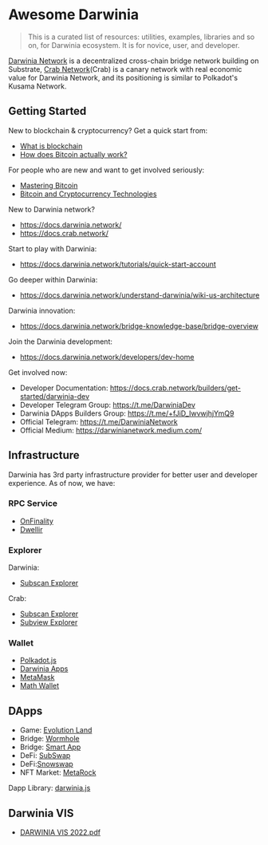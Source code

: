 # Awesome Darwinia

> This is a curated list of resources: utilities, examples, libraries and so on,
for Darwinia ecosystem. It is for novice, user, and developer.

[Darwinia Network](https://darwinia.network/) is a decentralized cross-chain bridge network building on
Substrate, [Crab Network](https://crab.network/)(Crab) is a canary network with real economic value for Darwinia Network, and its positioning is similar to Polkadot's Kusama Network.


 ## Getting Started

 New to blockchain & cryptocurrency? Get a quick start from:

  - [What is blockchain](https://www.youtube.com/watch?v=93E_GzvpMA0) 
  - [How does Bitcoin actually work?](https://www.youtube.com/watch?v=bBC-nXj3Ng4)

For people who are new and want to get involved seriously:

  - [Mastering Bitcoin](https://www.oreilly.com/library/view/mastering-bitcoin/9781491902639/)
  - [Bitcoin and Cryptocurrency Technologies](https://bitcoinbook.cs.princeton.edu/)

New to Darwinia network?

   - https://docs.darwinia.network/
   - https://docs.crab.network/

Start to play with Darwinia:

  - https://docs.darwinia.network/tutorials/quick-start-account

Go deeper within Darwinia:

  - https://docs.darwinia.network/understand-darwinia/wiki-us-architecture

Darwinia innovation:

  - https://docs.darwinia.network/bridge-knowledge-base/bridge-overview

Join the Darwinia development:

  - https://docs.darwinia.network/developers/dev-home

Get involved now:
  - Developer Documentation: https://docs.crab.network/builders/get-started/darwinia-dev
  - Developer Telegram Group: https://t.me/DarwiniaDev
  - Darwinia DApps Builders Group: https://t.me/+fJiD_IwvwjhjYmQ9
  - Official Telegram: https://t.me/DarwiniaNetwork
  - Official Medium: https://darwinianetwork.medium.com/

## Infrastructure

Darwinia has 3rd party infrastructure provider for better user and developer
experience. As of now, we have:

### RPC Service
  - [OnFinality](https://onfinality.io/)
  - [Dwellir](https://www.dwellir.com/)

### Explorer

Darwinia:
  - [Subscan Explorer](https://darwinia.subscan.io/)

Crab: 
  - [Subscan Explorer](https://crab.subscan.io/)
  - [Subview Explorer](https://subview.xyz/)

### Wallet
  - [Polkadot.js](https://polkadot.js.org/)
  - [Darwinia Apps](https://apps.darwinia.network/)
  - [MetaMask](https://metamask.io/)
  - [Math Wallet](https://mathwallet.org/en-us/)

## DApps

  - Game: [Evolution Land](https://www.evolution.land/)
  - Bridge: [Wormhole](https://wormhole.darwinia.network/)
  - Bridge: [Smart App](https://smart.darwinia.network/)
  - DeFi: [SubSwap](https://subswap.pro/#/swap)
  - DeFi:[Snowswap](https://snowswap.xyz/#/)
  - NFT Market: [MetaRock](https://metarock.app/)

  Dapp Library: [darwinia.js](https://github.com/darwinia-network/darwinia.js)

## Darwinia VIS

  - [DARWINIA VIS 2022.pdf](./DARWINIA%20VIS%202022.pdf)
